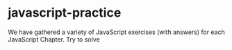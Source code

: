 # javascript-practice
We have gathered a variety of JavaScript exercises (with answers) for each JavaScript Chapter. Try to solve 

